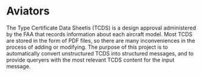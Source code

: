 # Aviators
The Type Certificate Data Sheetis (TCDS) is a design approval administered by the FAA that records information about each aircraft model. Most TCDS are stored in the form of PDF files, so there are many inconveniences in the process of adding or modifying. The purpose of this project is to automatically convert unstructured TCDS into structured messages, and to provide queryers with the most relevant TCDS content for the input message.
